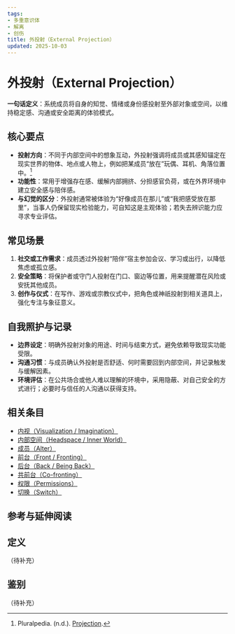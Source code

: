 ```yaml
---
tags:
- 多重意识体
- 解离
- 创伤
title: 外投射（External Projection）
updated: 2025-10-03
---
```


# 外投射（External Projection）

**一句话定义**：系统成员将自身的知觉、情绪或身份感投射至外部对象或空间，以维持稳定感、沟通或安全距离的体验模式。

## 核心要点

- **投射方向**：不同于内部空间中的想象互动，外投射强调将成员或其感知锚定在现实世界的物体、地点或人物上，例如把某成员“放在”玩偶、耳机、角落位置中。[^projection-pluralpedia]
- **功能性**：常用于增强存在感、缓解内部拥挤、分担感官负荷，或在外界环境中建立安全感与陪伴感。
- **与幻觉的区分**：外投射通常被体验为“好像成员在那儿”或“我把感受放在那里”，当事人仍保留现实检验能力，可自知这是主观体验；若失去辨识能力应寻求专业评估。

## 常见场景

1. **社交或工作需求**：成员透过外投射“陪伴”宿主参加会议、学习或出行，以降低焦虑或孤立感。
2. **安全策略**：将保护者或守门人投射在门口、窗边等位置，用来提醒潜在风险或安抚其他成员。
3. **创作与仪式**：在写作、游戏或宗教仪式中，把角色或神祇投射到相关道具上，强化专注与象征意义。

## 自我照护与记录

- **边界设定**：明确外投射对象的用途、时间与结束方式，避免依赖导致现实功能受限。
- **沟通习惯**：与成员确认外投射是否舒适、何时需要回到内部空间，并记录触发与缓解因素。
- **环境评估**：在公共场合或他人难以理解的环境中，采用隐蔽、对自己安全的方式进行；必要时与信任的人沟通以获得支持。

## 相关条目

- [内视（Visualization / Imagination）](/entries/Visualization-Imagination.md)
- [内部空间（Headspace / Inner World）](/entries/Headspace-Inner-World.md)
- [成员（Alter）](/entries/Alter.md)
- [前台（Front / Fronting）](/entries/Front-Fronting.md)
- [后台（Back / Being Back）](/entries/Back-Being-Back.md)
- [共前台（Co-fronting）](/entries/Co-Fronting.md)
- [权限（Permissions）](/entries/Permissions.md)
- [切换（Switch）](/entries/Switch.md)

## 参考与延伸阅读

[^projection-pluralpedia]: Pluralpedia. (n.d.). [Projection](https://pluralpedia.org/w/Projection).

## 定义

（待补充）

## 鉴别

（待补充）
